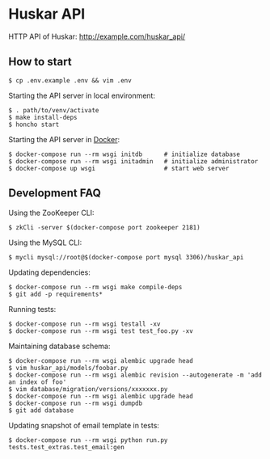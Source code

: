 Huskar API
==========

HTTP API of Huskar: http://example.com/huskar_api/

How to start
------------

    $ cp .env.example .env && vim .env

Starting the API server in local environment:

    $ . path/to/venv/activate
    $ make install-deps
    $ honcho start

Starting the API server in [Docker](https://www.docker.com/products/docker):

    $ docker-compose run --rm wsgi initdb      # initialize database
    $ docker-compose run --rm wsgi initadmin   # initialize administrator
    $ docker-compose up wsgi                   # start web server


Development FAQ
---------------

Using the ZooKeeper CLI:

    $ zkCli -server $(docker-compose port zookeeper 2181)

Using the MySQL CLI:

    $ mycli mysql://root@$(docker-compose port mysql 3306)/huskar_api

Updating dependencies:

    $ docker-compose run --rm wsgi make compile-deps
    $ git add -p requirements*

Running tests:

    $ docker-compose run --rm wsgi testall -xv
    $ docker-compose run --rm wsgi test test_foo.py -xv

Maintaining database schema:

    $ docker-compose run --rm wsgi alembic upgrade head
    $ vim huskar_api/models/foobar.py
    $ docker-compose run --rm wsgi alembic revision --autogenerate -m 'add an index of foo'
    $ vim database/migration/versions/xxxxxxx.py
    $ docker-compose run --rm wsgi alembic upgrade head
    $ docker-compose run --rm wsgi dumpdb
    $ git add database

Updating snapshot of email template in tests:

    $ docker-compose run --rm wsgi python run.py tests.test_extras.test_email:gen
